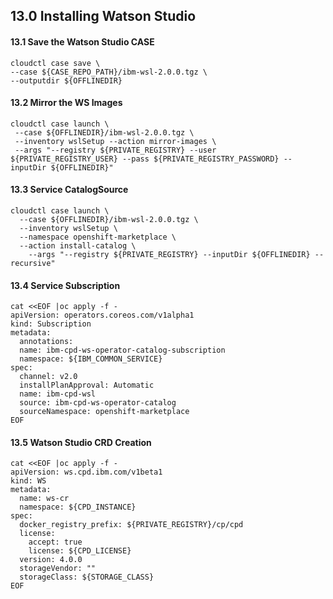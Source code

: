 
## 13.0 Installing Watson Studio


#### 13.1 Save the Watson Studio CASE
```
cloudctl case save \
--case ${CASE_REPO_PATH}/ibm-wsl-2.0.0.tgz \
--outputdir ${OFFLINEDIR}
```

#### 13.2 Mirror the WS Images
```
cloudctl case launch \
 --case ${OFFLINEDIR}/ibm-wsl-2.0.0.tgz \
 --inventory wslSetup --action mirror-images \
 --args "--registry ${PRIVATE_REGISTRY} --user ${PRIVATE_REGISTRY_USER} --pass ${PRIVATE_REGISTRY_PASSWORD} --inputDir ${OFFLINEDIR}"
```

#### 13.3 Service CatalogSource

```
cloudctl case launch \
  --case ${OFFLINEDIR}/ibm-wsl-2.0.0.tgz \
  --inventory wslSetup \
  --namespace openshift-marketplace \
  --action install-catalog \
    --args "--registry ${PRIVATE_REGISTRY} --inputDir ${OFFLINEDIR} --recursive"
```

#### 13.4 Service Subscription
```
cat <<EOF |oc apply -f -
apiVersion: operators.coreos.com/v1alpha1
kind: Subscription
metadata:
  annotations:
  name: ibm-cpd-ws-operator-catalog-subscription
  namespace: ${IBM_COMMON_SERVICE}
spec:
  channel: v2.0
  installPlanApproval: Automatic
  name: ibm-cpd-wsl
  source: ibm-cpd-ws-operator-catalog
  sourceNamespace: openshift-marketplace
EOF
```

#### 13.5 Watson Studio CRD Creation
```
cat <<EOF |oc apply -f -
apiVersion: ws.cpd.ibm.com/v1beta1
kind: WS
metadata:
  name: ws-cr
  namespace: ${CPD_INSTANCE}
spec:
  docker_registry_prefix: ${PRIVATE_REGISTRY}/cp/cpd
  license:
    accept: true
    license: ${CPD_LICENSE}
  version: 4.0.0
  storageVendor: ""
  storageClass: ${STORAGE_CLASS}                
EOF
```
